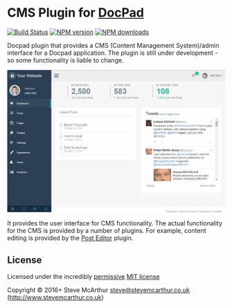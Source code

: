 # CMS Plugin for [DocPad](http://docpad.org)

[![Build Status](https://img.shields.io/travis/SteveMcArthur/docpad-plugin-cms/master.svg)](https://travis-ci.org/SteveMcArthur/docpad-plugin-cms "Check this project's build status on TravisCI")
[![NPM version](https://img.shields.io/npm/v/docpad-plugin-cms.svg)](https://www.npmjs.com/package/docpad-plugin-cms "View this project on NPM")
[![NPM downloads](https://img.shields.io/npm/dm/docpad-plugin-cms.svg)](https://www.npmjs.com/package/docpad-plugin-cms "View this project on NPM")


Docpad plugin that provides a CMS (Content Management System)/admin interface for a Docpad application.
The plugin is still under development - so some functionality is liable to change.

![Screen shot](https://raw.githubusercontent.com/SteveMcArthur/docpad-plugin-cms/master/screenshot.jpg)

It provides the user interface for CMS functionality. The actual functionality for the CMS is provided by a number of plugins. For example, content editing is provided by the [Post Editor](https://www.npmjs.com/package/docpad-plugin-posteditor) plugin.


## License

Licensed under the incredibly [permissive](http://en.wikipedia.org/wiki/Permissive_free_software_licence) [MIT license](http://creativecommons.org/licenses/MIT/)

Copyright &copy; 2016+ Steve McArthur <steve@stevemcarthur.co.uk> (http://www.stevemcarthur.co.uk)
